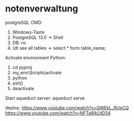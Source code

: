 # notenverwaltung
postgreSQL CMD:
1. Windows-Taste
2. PostgreSQL 13.0 -> Shell
3. DB: nv
4. \dt see all tables -> select * form table_name;

Activate environment Python:
1. cd pyproj
2. my_env\Scripts\activate
3. python
4. exit()
5. deactivate

Start aqueduct server: aqueduct serve

deploy:
https://www.youtube.com/watch?v=QWEkL_RUeCQ
https://www.youtube.com/watch?v=NFTaWkUtD34
